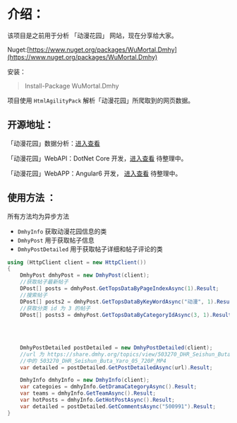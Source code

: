 # 介绍：

该项目是之前用于分析 「动漫花园」 网站，现在分享给大家。

Nuget:[https://www.nuget.org/packages/WuMortal.Dmhy](https://www.nuget.org/packages/WuMortal.Dmhy)

安装：

> Install-Package WuMortal.Dmhy

项目使用 `HtmlAgilityPack` 解析「动漫花园」所爬取到的网页数据。

## 开源地址：
「动漫花园」数据分析：[进入查看](https://github.com/WuMortal/Dmhy-DataAnalysis)

「动漫花园」WebAPI：DotNet Core 开发，[进入查看](https://github.com/WuMortal) 待整理中。

「动漫花园」WebAPP：Angular6 开发， [进入查看](https://github.com/WuMortal) 待整理中。
## 使用方法 ： 

所有方法均为异步方法

- `DmhyInfo` 获取动漫花园信息的类 
- `DmhyPost` 用于获取帖子信息
- `DmhyPostDetailed` 用于获取帖子详细和帖子评论的类

``` csharp
using (HttpClient client = new HttpClient())
{
	DmhyPost dmhyPost = new DmhyPost(client);
	//获取帖子最新帖子
	DPost[] posts = dmhyPost.GetTopsDataByPageIndexAsync(1).Result;
	//搜索帖子
	DPost[] posts2 = dmhyPost.GetTopsDataByKeyWordAsync("动漫", 1).Result;
	//获取分类 id 为 3 的帖子
	DPost[] posts3 = dmhyPost.GetTopsDataByCategoryIdAsync(3, 1).Result;
	
	
	
	
	DmhyPostDetailed postDetailed = new DmhyPostDetailed(client);
	//url 为 https://share.dmhy.org/topics/view/503270_DHR_Seishun_Buta_Yaro_05_720P_MP4.html 
	//中的 503270_DHR_Seishun_Buta_Yaro_05_720P_MP4
	var detailed = postDetailed.GetPostDetailedAsync(url).Result; 

	DmhyInfo dmhyInfo = new DmhyInfo(client);
	var categoies = dmhyInfo.GetDramaCategoryAsync().Result;
	var teams = dmhyInfo.GetTeamAsync().Result;
	var hotPosts = dmhyInfo.GetHotPostAsync().Result;
	var detailed = postDetailed.GetCommentsAsync("500991").Result;
}
```
